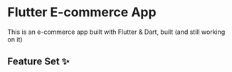 # Flutter E-commerce App

This is an e-commerce app built with Flutter & Dart,  built (and still working on it) 


## Feature Set ✨

